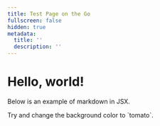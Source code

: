 ```yaml
---
title: Test Page on the Go
fullscreen: false
hidden: true
metadata:
  title: ''
  description: ''
---
```

# Hello, world!

Below is an example of markdown in JSX.

<div style={{backgroundColor: 'violet', padding: '1rem'}}>
  Try and change the background color to `tomato`.
</div>